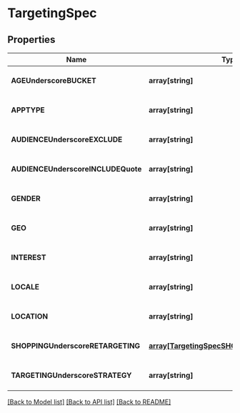 # TargetingSpec

## Properties
Name | Type | Description | Notes
------------ | ------------- | ------------- | -------------
**AGEUnderscoreBUCKET** | **array[string]** |  | [optional] [default to null]
**APPTYPE** | **array[string]** |  | [optional] [default to null]
**AUDIENCEUnderscoreEXCLUDE** | **array[string]** |  | [optional] [default to null]
**AUDIENCEUnderscoreINCLUDEQuote** | **array[string]** |  | [optional] [default to null]
**GENDER** | **array[string]** |  | [optional] [default to null]
**GEO** | **array[string]** |  | [optional] [default to null]
**INTEREST** | **array[string]** |  | [optional] [default to null]
**LOCALE** | **array[string]** |  | [optional] [default to null]
**LOCATION** | **array[string]** |  | [optional] [default to null]
**SHOPPINGUnderscoreRETARGETING** | [**array[TargetingSpecSHOPPINGRETARGETING]**](TargetingSpecSHOPPINGRETARGETING.md) |  | [optional] [default to null]
**TARGETINGUnderscoreSTRATEGY** | **array[string]** |  | [optional] [default to null]

[[Back to Model list]](../README.md#documentation-for-models) [[Back to API list]](../README.md#documentation-for-api-endpoints) [[Back to README]](../README.md)


